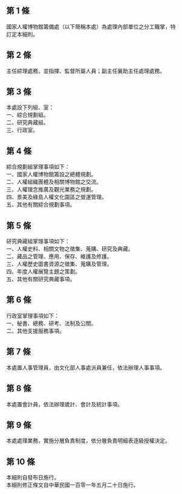 第 1 條
-------
國家人權博物館籌備處（以下簡稱本處）為處理內部單位之分工職掌，特  
訂定本細則。

第 2 條
-------
主任綜理處務，並指揮、監督所屬人員；副主任襄助主任處理處務。

第 3 條
-------
本處設下列組、室：  
一、綜合規劃組。  
二、研究典藏組。  
三、行政室。

第 4 條
-------
綜合規劃組掌理事項如下：  
一、國家人權博物館籌設之總體規劃。  
二、人權組織團體及相關博物館之交流。  
三、人權理念推廣及觀光業務之規劃。  
四、景美及綠島人權文化園區之營運管理。  
五、其他有關綜合規劃事項。

第 5 條
-------
研究典藏組掌理事項如下：  
一、人權史料、相關文物之徵集、蒐購、研究及典藏。  
二、藏品之管理、應用、保存、維護及修護。  
三、人權歷史圖書資源之徵集、蒐購及管理。  
四、年度人權展覽主題之策劃。  
五、其他有關研究典藏事項。

第 6 條
-------
行政室掌理事項如下：  
一、秘書、總務、研考、法制及公關。  
二、其他支援服務事項。

第 7 條
-------
本處置人事管理員，由文化部人事處派員兼任，依法辦理人事事項。

第 8 條
-------
本處置會計員，依法辦理歲計、會計及統計事項。

第 9 條
-------
本處處理業務，實施分層負責制度，依分層負責明細表逐級授權決定。

第 10 條
--------
本細則自發布日施行。  
本細則修正條文自中華民國一百零一年五月二十日施行。

